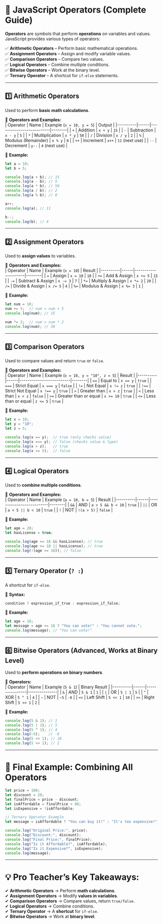 # **📌 JavaScript Operators (Complete Guide)**
**Operators** are symbols that perform **operations** on variables and values. JavaScript provides various types of operators:  

✅ **Arithmetic Operators** – Perform basic mathematical operations.  
✅ **Assignment Operators** – Assign and modify variable values.  
✅ **Comparison Operators** – Compare two values.  
✅ **Logical Operators** – Combine multiple conditions.  
✅ **Bitwise Operators** – Work at the binary level.  
✅ **Ternary Operator** – A shortcut for `if-else` statements.  

---

## **1️⃣ Arithmetic Operators**  
Used to perform **basic math calculations**.  

📌 **Operators and Examples:**  
| Operator | Name | Example (`x = 10, y = 5`) | Output |
|----------|------|--------------------------|--------|
| `+` | Addition | `x + y` | `15` |
| `-` | Subtraction | `x - y` | `5` |
| `*` | Multiplication | `x * y` | `50` |
| `/` | Division | `x / y` | `2` |
| `%` | Modulus (Remainder) | `x % y` | `0` |
| `++` | Increment | `x++` | `11` (next use) |
| `--` | Decrement | `y--` | `4` (next use) |

📌 **Example:**
```js
let a = 10;
let b = 5;

console.log(a + b); // 15
console.log(a - b); // 5
console.log(a * b); // 50
console.log(a / b); // 2
console.log(a % b); // 0

a++;
console.log(a); // 11

b--;
console.log(b); // 4
```

---

## **2️⃣ Assignment Operators**  
Used to **assign values** to variables.  

📌 **Operators and Examples:**  
| Operator | Name | Example (`x = 10`) | Result |
|----------|------|---------------------|--------|
| `=` | Assign | `x = 10` | `10` |
| `+=` | Add & Assign | `x += 5` | `15` |
| `-=` | Subtract & Assign | `x -= 3` | `7` |
| `*=` | Multiply & Assign | `x *= 2` | `20` |
| `/=` | Divide & Assign | `x /= 5` | `4` |
| `%=` | Modulus & Assign | `x %= 3` | `1` |

📌 **Example:**  
```js
let num = 10;
num += 5;  // num = num + 5
console.log(num); // 15

num *= 2;  // num = num * 2
console.log(num); // 30
```

---

## **3️⃣ Comparison Operators**  
Used to compare values and return `true` or `false`.  

📌 **Operators and Examples:**  
| Operator | Name | Example (`x = 10, y = "10", z = 5`) | Result |
|----------|------|--------------------------|--------|
| `==` | Equal to | `x == y` | `true` |
| `===` | Strict Equal | `x === y` | `false` |
| `!=` | Not Equal | `x != z` | `true` |
| `!==` | Strict Not Equal | `x !== y` | `true` |
| `>` | Greater than | `x > z` | `true` |
| `<` | Less than | `x < z` | `false` |
| `>=` | Greater than or equal | `x >= 10` | `true` |
| `<=` | Less than or equal | `z <= 5` | `true` |

📌 **Example:**  
```js
let x = 10;
let y = "10";
let z = 5;

console.log(x == y);  // true (only checks value)
console.log(x === y); // false (checks value & type)
console.log(x > z);   // true
console.log(x <= 5);  // false
```

---

## **4️⃣ Logical Operators**  
Used to **combine multiple conditions**.  

📌 **Operators and Examples:**  
| Operator | Name | Example (`a = 10, b = 5`) | Result |
|----------|------|--------------------------|--------|
| `&&` | AND | `a > 5 && b < 10` | `true` |
| `||` | OR | `a < 5 || b < 10` | `true` |
| `!` | NOT | `!(a > 5)` | `false` |

📌 **Example:**  
```js
let age = 20;
let hasLicense = true;

console.log(age >= 18 && hasLicense); // true
console.log(age >= 18 || hasLicense); // true
console.log(!(age >= 18)); // false
```

---

## **5️⃣ Ternary Operator (`? :`)**  
A shortcut for `if-else`.  

📌 **Syntax:**  
```js
condition ? expression_if_true : expression_if_false;
```

📌 **Example:**  
```js
let age = 18;
let message = age >= 18 ? "You can vote!" : "You cannot vote.";
console.log(message); // "You can vote!"
```

---

## **6️⃣ Bitwise Operators (Advanced, Works at Binary Level)**  
Used to **perform operations on binary numbers**.  

📌 **Operators:**  
| Operator | Name | Example (`5 & 1`) | Binary Result |
|----------|------|----------------|---------------|
| `&` | AND | `5 & 1` | `1` |
| `|` | OR | `5 | 1` | `5` |
| `^` | XOR | `5 ^ 1` | `4` |
| `~` | NOT | `~5` | `-6` |
| `<<` | Left Shift | `5 << 1` | `10` |
| `>>` | Right Shift | `5 >> 1` | `2` |

📌 **Example:**  
```js
console.log(5 & 1); // 1
console.log(5 | 1); // 5
console.log(5 ^ 1); // 4
console.log(~5);    // -6
console.log(5 << 1); // 10
console.log(5 >> 1); // 2
```

---

# **📌 Final Example: Combining All Operators**
```js
let price = 100;
let discount = 20;
let finalPrice = price - discount;
let isAffordable = finalPrice < 80;
let isExpensive = !isAffordable;

// Ternary Operator Example
let message = isAffordable ? "You can buy it!" : "It's too expensive!";

console.log("Original Price:", price);
console.log("Discount:", discount);
console.log("Final Price:", finalPrice);
console.log("Is it Affordable?", isAffordable);
console.log("Is it Expensive?", isExpensive);
console.log(message);
```
---

# **💡 Pro Teacher’s Key Takeaways:**  
✔ **Arithmetic Operators** → Perform **math calculations**.  
✔ **Assignment Operators** → Modify **values in variables**.  
✔ **Comparison Operators** → Compare values, return `true/false`.  
✔ **Logical Operators** → Combine conditions.  
✔ **Ternary Operator** → A **shortcut** for `if-else`.  
✔ **Bitwise Operators** → Work at **binary level**.  


